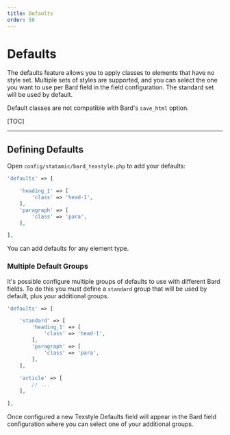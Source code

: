```yaml
---
title: Defaults
order: 50
---
```


# Defaults

The defaults feature allows you to apply classes to elements that have no style set. Multiple sets of styles are supported, and you can select the one you want to use per Bard field in the field configuration. The standard set will be used by default.

Default classes are not compatible with Bard's `save_html` option.

[TOC]

---

## Defining Defaults

Open `config/statamic/bard_texstyle.php` to add your defaults:

```php
'defaults' => [

    'heading_1' => [
        'class' => 'head-1',
    ],
    'paragraph' => [
        'class' => 'para',
    ],

],
```

You can add defaults for any element type.

### Multiple Default Groups

It's possible configure multiple groups of defaults to use with different Bard fields. To do this you must define a `standard` group that will be used by default, plus your additional groups.

```php
'defaults' => [

    'standard' => [
        'heading_1' => [
            'class' => 'head-1',
        ],
        'paragraph' => [
            'class' => 'para',
        ],
    ],
    
    'article' => [
        // ...
    ],

],
```

Once configured a new Texstyle Defaults field will appear in the Bard field configuration where you can select one of your additional groups.